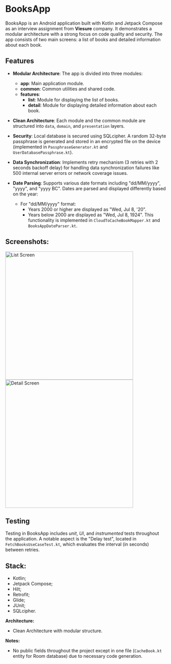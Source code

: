 # BooksApp

BooksApp is an Android application built with Kotlin and Jetpack Compose as an interview assignment from **Viesure** company. It demonstrates a modular architecture with a strong focus on code quality and security. The app consists of two main screens: a list of books and detailed information about each book.


## Features

- **Modular Architecture**: The app is divided into three modules:
  - **app**: Main application module.
  - **common**: Common utilities and shared code.
  - **features**:
    - **list**: Module for displaying the list of books.
    - **detail**: Module for displaying detailed information about each book.
  
- **Clean Architecture**: Each module and the common module are structured into `data`, `domain`, and `presentation` layers.

- **Security**: Local database is secured using SQLcipher. A random 32-byte passphrase is generated and stored in an encrypted file on the device (implemented in `PassphraseGenerator.kt` and `UserDatabasePassphrase.kt`).

- **Data Synchronization**: Implements retry mechanism (3 retries with 2 seconds backoff delay) for handling data synchronization failures like 500 internal server errors or network coverage issues.

- **Date Parsing**: Supports various date formats including "dd/MM/yyyy", "yyyy", and "yyyy BC". Dates are parsed and displayed differently based on the year:
  - For "dd/MM/yyyy" format:
    - Years 2000 or higher are displayed as "Wed, Jul 8, '20".
    - Years below 2000 are displayed as "Wed, Jul 8, 1924".
  This functionality is implemented in `CloudToCacheBookMapper.kt` and `BooksAppDateParser.kt`.


## Screenshots:

<img src="https://github.com/KontVIP/BooksApp/assets/76660306/8ce19c95-9892-4487-ada5-6c38d4ab1b65" alt="List Screen" width="400"/>  
<img src="https://github.com/KontVIP/BooksApp/assets/76660306/f2d8a701-1b47-45e6-bc4f-1de77c0f0ee3" alt="Detail Screen" width="400"/>


## Testing

Testing in BooksApp includes *unit*, *UI*, and *instrumented* tests throughout the application. A notable aspect is the "Delay test", located in `FetchBooksUseCaseTest.kt`, which evaluates the interval (in seconds) between retries.


## Stack:

- Kotlin;
- Jetpack Compose;
- Hilt;
- Retrofit;
- Glide;
- JUnit;
- SQLcipher.

**Architecture:**
- Clean Architecture with modular structure.

**Notes:**
- No public fields throughout the project except in one file (`CacheBook.kt` entity for Room database) due to necessary code generation.
